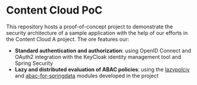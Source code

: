 # Content Cloud PoC
This repository hosts a proof-of-concept project to demonstrate the security architecture of a sample application with the help of our efforts in the Content Cloud A project. The ore features our:  

- __Standard authentication and authorization__: using OpenID Connect and OAuth2 integration with the KeyCloak identity management tool and Spring Security
- __Lazy and distributed evaluation of ABAC policies__: using the [lazypolciy](https://github.com/emad7105/lazypolicy/) and [abac-for-springdata](https://github.com/paulcwarren/abac_spike_1) modules developed in the project 
